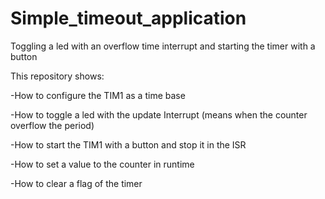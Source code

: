 # Simple_timeout_application
Toggling a led with an overflow time interrupt and starting the timer with a button


This repository  shows:

  -How to configure the TIM1 as a time base
  
  -How to toggle a led with the update Interrupt (means when the counter overflow the period) 
  
  -How to start the TIM1 with a button and stop it in the ISR
  
  -How to set a value to the counter in runtime
  
  -How to clear a flag of the timer
  
  
